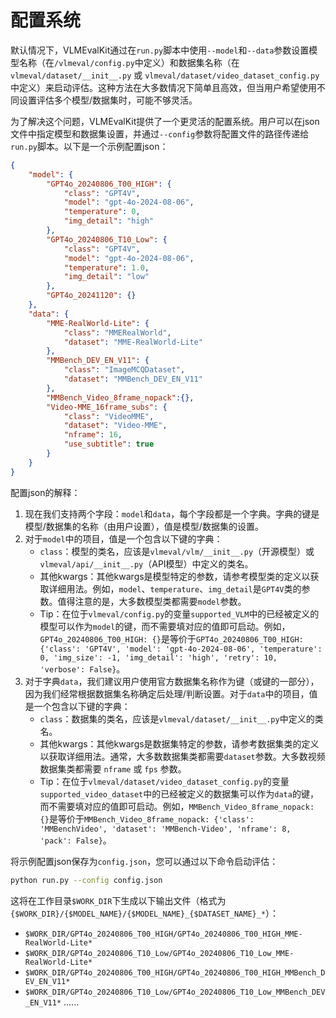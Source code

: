 
# 配置系统

默认情况下，VLMEvalKit通过在`run.py`脚本中使用`--model`和`--data`参数设置模型名称（在`/vlmeval/config.py`中定义）和数据集名称（在`vlmeval/dataset/__init__.py` 或 `vlmeval/dataset/video_dataset_config.py` 中定义）来启动评估。这种方法在大多数情况下简单且高效，但当用户希望使用不同设置评估多个模型/数据集时，可能不够灵活。

为了解决这个问题，VLMEvalKit提供了一个更灵活的配置系统。用户可以在json文件中指定模型和数据集设置，并通过`--config`参数将配置文件的路径传递给`run.py`脚本。以下是一个示例配置json：

```json
{
    "model": {
        "GPT4o_20240806_T00_HIGH": {
            "class": "GPT4V",
            "model": "gpt-4o-2024-08-06",
            "temperature": 0,
            "img_detail": "high"
        },
        "GPT4o_20240806_T10_Low": {
            "class": "GPT4V",
            "model": "gpt-4o-2024-08-06",
            "temperature": 1.0,
            "img_detail": "low"
        },
        "GPT4o_20241120": {}
    },
    "data": {
        "MME-RealWorld-Lite": {
            "class": "MMERealWorld",
            "dataset": "MME-RealWorld-Lite"
        },
        "MMBench_DEV_EN_V11": {
            "class": "ImageMCQDataset",
            "dataset": "MMBench_DEV_EN_V11"
        },
        "MMBench_Video_8frame_nopack":{},
        "Video-MME_16frame_subs": {
            "class": "VideoMME",
            "dataset": "Video-MME",
            "nframe": 16,
            "use_subtitle": true
        }
    }
}
```

配置json的解释：

1. 现在我们支持两个字段：`model`和`data`，每个字段都是一个字典。字典的键是模型/数据集的名称（由用户设置），值是模型/数据集的设置。
2. 对于`model`中的项目，值是一个包含以下键的字典：
    - `class`：模型的类名，应该是`vlmeval/vlm/__init__.py`（开源模型）或`vlmeval/api/__init__.py`（API模型）中定义的类名。
    - 其他kwargs：其他kwargs是模型特定的参数，请参考模型类的定义以获取详细用法。例如，`model`、`temperature`、`img_detail`是`GPT4V`类的参数。值得注意的是，大多数模型类都需要`model`参数。
    - Tip：在位于`vlmeval/config.py`的变量`supported_VLM`中的已经被定义的模型可以作为`model`的键，而不需要填对应的值即可启动。例如，`GPT4o_20240806_T00_HIGH: {}`是等价于`GPT4o_20240806_T00_HIGH: {'class': 'GPT4V', 'model': 'gpt-4o-2024-08-06', 'temperature': 0, 'img_size': -1, 'img_detail': 'high', 'retry': 10, 'verbose': False}`。
3. 对于字典`data`，我们建议用户使用官方数据集名称作为键（或键的一部分），因为我们经常根据数据集名称确定后处理/判断设置。对于`data`中的项目，值是一个包含以下键的字典：
    - `class`：数据集的类名，应该是`vlmeval/dataset/__init__.py`中定义的类名。
    - 其他kwargs：其他kwargs是数据集特定的参数，请参考数据集类的定义以获取详细用法。通常，大多数数据集类都需要`dataset`参数。大多数视频数据集类都需要 `nframe` 或 `fps` 参数。
    - Tip：在位于`vlmeval/dataset/video_dataset_config.py`的变量`supported_video_dataset`中的已经被定义的数据集可以作为`data`的键，而不需要填对应的值即可启动。例如，`MMBench_Video_8frame_nopack: {}`是等价于`MMBench_Video_8frame_nopack: {'class': 'MMBenchVideo', 'dataset': 'MMBench-Video', 'nframe': 8, 'pack': False}`。

将示例配置json保存为`config.json`，您可以通过以下命令启动评估：

```bash
python run.py --config config.json
```

这将在工作目录`$WORK_DIR`下生成以下输出文件（格式为`{$WORK_DIR}/{$MODEL_NAME}/{$MODEL_NAME}_{$DATASET_NAME}_*`）：

- `$WORK_DIR/GPT4o_20240806_T00_HIGH/GPT4o_20240806_T00_HIGH_MME-RealWorld-Lite*`
- `$WORK_DIR/GPT4o_20240806_T10_Low/GPT4o_20240806_T10_Low_MME-RealWorld-Lite*`
- `$WORK_DIR/GPT4o_20240806_T00_HIGH/GPT4o_20240806_T00_HIGH_MMBench_DEV_EN_V11*`
- `$WORK_DIR/GPT4o_20240806_T10_Low/GPT4o_20240806_T10_Low_MMBench_DEV_EN_V11*`
......
